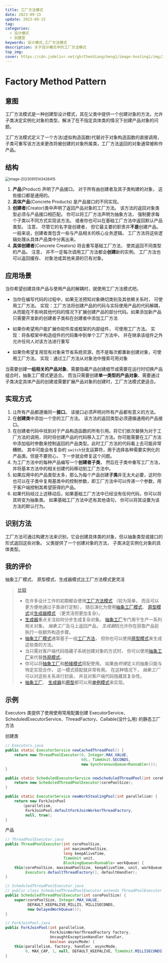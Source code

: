 ```yaml
---
title: 工厂方法模式
date: 2023-09-15
update: 2023-09-15
tag:
categories:
  - 设计模式
  - 创建型
keywords: 设计模式,工厂方法模式
description: 关于设计模式中的工厂方法模式
top_img:
cover: https://cdn.jsdelivr.net/gh/ChenXiangcheng1/image-hosting1/img/2023_09_15_14_34.png
---
```


# Factory Method Pattern

## 意图

工厂方法模式是一种创建型设计模式，其在父类中提供一个创建对象的方法，允许子类决定实例化对象的类型，解决了在不指定具体类的情况下创建产品对象的问题。

工厂方法模式定义了一个方法(虚拟构造函数)代替对于对象构造函数的直接调用，子类可重写该方法来更改将被创建的对象所属类，工厂方法返回的对象通常被称作产品。



## 结构

<img src="https://cdn.jsdelivr.net/gh/ChenXiangcheng1/image-hosting1/img/2023_09_15_14_34.png" alt="image-20230915143426415" style="zoom:80%;" />

1. **产品**(Product) 声明了产品接口。 对于所有由创建者及其子类构建的对象， 这些接口都是通用的。
2. **具体产品**(Concrete Products) 是产品接口的不同实现。
3. **创建者**(Creator)类中声明了返回产品对象的工厂方法。 该方法的返回对象类型必须与产品接口相匹配。
   你可以将工厂方法声明为抽象方法， 强制要求每个子类以不同方式实现该方法。 或者你也可以在基础工厂方法中返回默认产品类型。
   注意， 尽管它的名字是创建者， 但它最主要的职责并**不是**创建产品。 一般来说，创建者类包含一些与产品相关的核心业务逻辑。 工厂方法将这些逻辑处理从具体产品类中分离出来。 
4. **具体创建者**(Concrete Creators) 将会重写基础工厂方法， 使其返回不同类型的产品。
   注意， 并不一定每次调用工厂方法都会**创建**新的实例。 工厂方法也可以返回缓存、 对象池或其他来源的已有对象。



## 应用场景

当你希望创建具体产品与使用产品的解耦时，就使用工厂方法模式吧。

* 当你在编写代码的过程中，如果无法预知对象确切类别及其依赖关系时， 可使用工厂方法。
  实现：工厂方法将创建产品的代码与实际使用产品的代码解耦，从而能在不影响其他代码的情况下扩展创建产品的部分代码。如果添加新产品只需要开发新的创建者子类和在创建者中添加工厂方法
* 如果你希望用户能扩展你软件库或框架的内部组件， 可使用工厂方法。
  实现：将各框架中构造组件的代码集中到单个工厂方法中， 并在继承该组件之外允许任何人对该方法进行重写

* 如果你希望复用现有对象来节省系统资源，而不是每次都重新创建对象，可使用工厂方法。
  实现：通过工厂方法从对象池中搜索可用对象

当需要创建**一组相关的产品对象**、需要隐藏产品创建细节或需要在运行时切换产品组合时，抽象工厂模式更适合。
而当只需要创建**单一类型的产品对象**、需要通过子类决定具体产品的创建或需要扩展产品对象的创建时，工厂方法模式更适合。



## 实现方式

1. 让所有产品都遵循同一**接口**。 该接口必须声明对所有产品都有意义的方法。
2. 在**创建类**中添加一个空的工厂方法。 该方法的返回类型必须遵循通用的产品接口。
3. 在创建者代码中找到对于产品构造函数的所有引用。将它们依次替换为对于工厂方法的调用，同时将创建产品的代码移入工厂方法。你可能需要在工厂方法中添加临时参数来控制返回的产品类型。此时工厂方法的代码看上去可能非常糟糕。 其中可能会有复杂的 `switch`分支运算符，用于选择各种需要实例化的产品类。但是不要担心， 下一步就会修复这个问题。
4. 为工厂方法中的每种产品编写一个**创建者子类**， 然后在子类中重写工厂方法， 并将基本方法中的相关创建代码移动到工厂方法中。
5. 如果应用中的产品类型太多，那么为每个产品创建**子类**并无太大必要，这时你也可以在子类中复用基类中的控制参数，即工厂方法中可以传递一个参数，用于客户端控制其希望获得的产品。
6. 如果代码经过上述移动后，如果基础工厂方法中已经没有任何代码，你可以将其转变为抽象类。 如果基础工厂方法中还有其他语句， 你可以将其设置为该方法的默认行为。



## 识别方法

工厂方法可通过构建方法来识别，它会创建具体类的对象，但以抽象类型或接口的形式返回这些对象。
父类提供了一个创建对象的方法， 子类决定实例化对象的具体类型。



## 我的评价

抽象工厂模式、 原型模式、生成器模式比工厂方法模式更灵活

>[比较](https://refactoringguru.cn/design-patterns/factory-comparison)
>
>- 在许多设计工作的初期都会使用[工厂方法模式](https://refactoringguru.cn/design-patterns/factory-method) （较为简单， 而且可以更方便地通过子类进行定制）， 随后演化为使用[抽象工厂模式](https://refactoringguru.cn/design-patterns/abstract-factory)、 [原型模式](https://refactoringguru.cn/design-patterns/prototype)或[生成器模式](https://refactoringguru.cn/design-patterns/builder) （更灵活但更加复杂）。
>- [生成器](https://refactoringguru.cn/design-patterns/builder)重点关注如何分步生成复杂对象。 [抽象工厂](https://refactoringguru.cn/design-patterns/abstract-factory)专门用于生产一系列相关对象。 *抽象工厂*会马上返回产品， *生成器*则允许你在获取产品前执行一些额外构造步骤。
>- [抽象工厂模式](https://refactoringguru.cn/design-patterns/abstract-factory)通常基于一组[工厂方法](https://refactoringguru.cn/design-patterns/factory-method)， 但你也可以使用[原型模式](https://refactoringguru.cn/design-patterns/prototype)来生成这些类的方法。
>- 当只需对客户端代码隐藏子系统创建对象的方式时， 你可以使用[抽象工厂](https://refactoringguru.cn/design-patterns/abstract-factory)来代替[外观模式](https://refactoringguru.cn/design-patterns/facade)。
>- 你可以将[抽象工厂](https://refactoringguru.cn/design-patterns/abstract-factory)和[桥接模式](https://refactoringguru.cn/design-patterns/bridge)搭配使用。 如果由*桥接*定义的抽象只能与特定实现合作， 这一模式搭配就非常有用。 在这种情况下， *抽象工厂*可以对这些关系进行封装， 并且对客户端代码隐藏其复杂性。
>- [抽象工厂](https://refactoringguru.cn/design-patterns/abstract-factory)、 [生成器](https://refactoringguru.cn/design-patterns/builder)和[原型](https://refactoringguru.cn/design-patterns/prototype)都可以用[单例模式](https://refactoringguru.cn/design-patterns/singleton)来实现。



## 示例

Executors 类提供了使用使用常用配置创建 ExecutorService、ScheduledExecutorService、ThreadFactory、Callable(没什么用) 的静态工厂方法

创建类

```java
// Executors.java
public static ExecutorService newCachedThreadPool() {
    return new ThreadPoolExecutor(0, Integer.MAX_VALUE,
                                  60L, TimeUnit.SECONDS,
                                  new SynchronousQueue<Runnable>());
}

public static ScheduledExecutorService newScheduledThreadPool(int corePoolSize) {
    return new ScheduledThreadPoolExecutor(corePoolSize);
}

public static ExecutorService newWorkStealingPool(int parallelism) {
    return new ForkJoinPool
        (parallelism,
         ForkJoinPool.defaultForkJoinWorkerThreadFactory,
         null, true);
}
```

产品

```java
// ThreadPoolExecutor.java
public ThreadPoolExecutor(int corePoolSize,
                          int maximumPoolSize,
                          long keepAliveTime,
                          TimeUnit unit,
                          BlockingQueue<Runnable> workQueue) {
    this(corePoolSize, maximumPoolSize, keepAliveTime, unit, workQueue,
         Executors.defaultThreadFactory(), defaultHandler);
}
```

```java
// ScheduledThreadPoolExecutor.java
// public class ScheduledThreadPoolExecutor extends ThreadPoolExecutor implements ScheduledExecutorService {
public ScheduledThreadPoolExecutor(int corePoolSize) {
    super(corePoolSize, Integer.MAX_VALUE,
          DEFAULT_KEEPALIVE_MILLIS, MILLISECONDS,
          new DelayedWorkQueue());
}
```

```java
// ForkJoinPool.java
public ForkJoinPool(int parallelism,
                    ForkJoinWorkerThreadFactory factory,
                    UncaughtExceptionHandler handler,
                    boolean asyncMode) {
    this(parallelism, factory, handler, asyncMode,
         0, MAX_CAP, 1, null, DEFAULT_KEEPALIVE, TimeUnit.MILLISECONDS);
}
```

